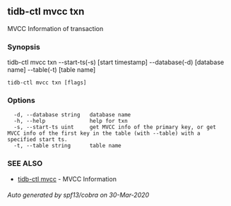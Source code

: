 ## tidb-ctl mvcc txn

MVCC Information of transaction

### Synopsis

tidb-ctl mvcc txn --start-ts(-s) [start timestamp] --database(-d) [database name] --table(-t) [table name]

```
tidb-ctl mvcc txn [flags]
```

### Options

```
  -d, --database string   database name
  -h, --help              help for txn
  -s, --start-ts uint     get MVCC info of the primary key, or get MVCC info of the first key in the table (with --table) with a specified start ts.
  -t, --table string      table name
```

### SEE ALSO

* [tidb-ctl mvcc](tidb-ctl_mvcc.md)	 - MVCC Information

###### Auto generated by spf13/cobra on 30-Mar-2020
